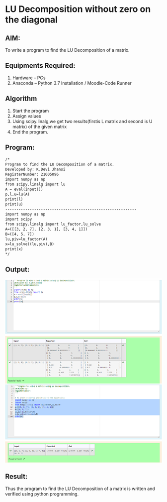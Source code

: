 # LU Decomposition without zero on the diagonal

## AIM:
To write a program to find the LU Decomposition of a matrix.

## Equipments Required:
1. Hardware – PCs
2. Anaconda – Python 3.7 Installation / Moodle-Code Runner

## Algorithm
1. Start the program
2. Assign values
3. Using scipy.linalg,we get two results(firstis L matrix and second is U matrix) of the given matrix
4. End the program.

## Program:
```
/*
Program to find the LU Decomposition of a matrix.
Developed by: K.Devi Jhansi
RegisterNumber: 21005096
import numpy as np
from scipy.linalg import lu
A = eval(input())
p,l,u=lu(A)
print(l)
print(u)
-----------------------------------------------------------
import numpy as np
import scipy
from scipy.linalg import lu_factor,lu_solve
A=([[3, 2, 7], [2, 3, 1], [3, 4, 1]])
B=([4, 5, 7])
lu,piv=lu_factor(A)
x=lu_solve((lu,piv),B)
print(x)
*/
```

## Output:
![LU Decomposition](LUdecomposition1output.PNG)
![Lu Decomposition](LUdecoposition2output.PNG)

## Result:
Thus the program to find the LU Decomposition of a matrix is written and verified using python programming.

